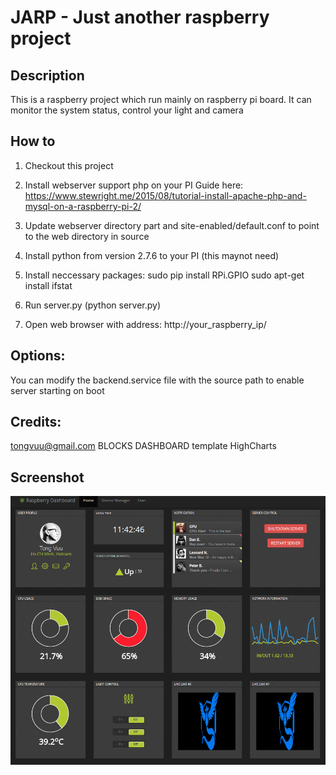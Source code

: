 # JARP - Just another raspberry project


## Description
This is a raspberry project which run mainly on raspberry pi board.
It can monitor the system status, control your light and camera


## How to
1. Checkout this project

2. Install webserver support php on your PI
Guide here: https://www.stewright.me/2015/08/tutorial-install-apache-php-and-mysql-on-a-raspberry-pi-2/

3. Update webserver directory part and site-enabled/default.conf to point to the web directory in source

4. Install python from version 2.7.6 to your PI (this maynot need)

5. Install neccessary packages:
sudo pip install RPi.GPIO
sudo apt-get install ifstat

6. Run server.py (python server.py)

7. Open web browser with address: http://your_raspberry_ip/


## Options:
You can modify the backend.service file with the source path to enable server starting on boot


## Credits:
tongvuu@gmail.com
BLOCKS DASHBOARD template
HighCharts


## Screenshot
![Alt text](/web/screenshot.png?raw=true "Raspberry Pi Dashboard")